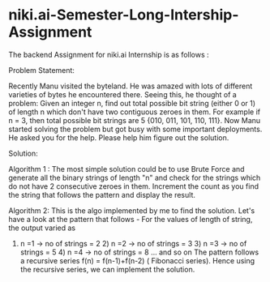 # niki.ai-Semester-Long-Intership-Assignment

The backend Assignment for niki.ai Internship is as follows :

Problem Statement:

Recently Manu visited the byteland. He was amazed with lots of different varieties of bytes he
encountered there. Seeing this, he thought of a problem: Given an integer n, find out total possible
bit string (either 0 or 1) of length n which don't have two contiguous zeroes in them. For example if n
= 3, then total possible bit strings are 5 {010, 011, 101, 110, 111}. Now Manu started solving
the problem but got busy with some important deployments. He asked you for the help. Please help
him figure out the solution.

Solution:

Algorithm 1 :
The most simple solution could be to use Brute Force and generate all the binary strings of length "n" and
check for the strings which do not have 2 consecutive zeroes in them. Increment the count as you find the string
that follows the pattern and display the result.

Algorithm 2:
This is the algo implemented by me to find the solution.
Let's have a look at the pattern that follows - 
For the values of length of string, the output varied as
  1) n =1 -> no of strings = 2
	2) n =2 -> no of strings = 3
	3) n =3 -> no of strings = 5
	4) n =4 -> no of strings = 8
	... and so on
	The pattern follows a recursive series f(n) = f(n-1)+f(n-2) ( Fibonacci series).
  Hence using the recursive series, we can implement the solution.
